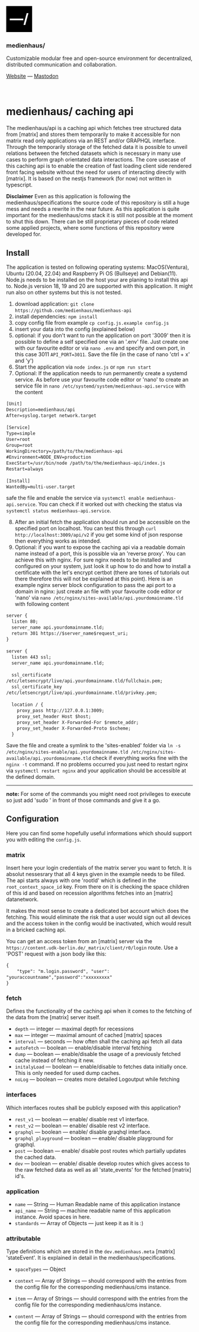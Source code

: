 <img src="./public/favicon.svg" width="70" />

### medienhaus/

Customizable modular free and open-source environment for decentralized, distributed communication and collaboration.

[Website](https://medienhaus.dev/) — [Mastodon](https://chaos.social/@medienhaus)

<br>

# medienhaus/ caching api 
The medienhaus/api is a caching api which fetches tree structured data from [matrix] and stores them temporarily to make it accessible for non matrix read only applications via an REST and/or GRAPHQL interface. Through the temporarily storage of the fetched data it is possible to unveil relations between the fetched datasets which is necessary in many use cases to perform graph orientated data interactions. 
The core usecase of this caching api is to enable the creation of fast loading client side rendered front facing website without the need for users of interacting directly with [matrix]. 
It is based on the nestjs framework (for now) not written in typescript. 

**Disclaimer**
Even as this application is following the medienhaus/specifications the source code of this repository is still a huge mess and needs a rewrite in the near future. As this application is quite important for the medienhaus/cms stack it is still not possible at the moment to shut this down. There can be still proprietary pieces of code related some applied projects, where some functions of this repository were developed for. 

## Install
The application is tested on following operating systems: MacOS(Ventura), Ubuntu (20.04, 22.04) and Raspberry Pi OS (Bullseye) and Debian(11).
Node.js needs to be installed on the host your are planing to install this api to. Node.js version 18, 19 and 20 are supported with this application. 
It might run also on other systems but this is not tested. 

1. download application: `git clone https://github.com/medienhaus/medienhaus-api`
2. install dependencies: `npm install`
3. copy config file from example `cp config.js.example config.js`
4. insert your data into the config (explained below)
5. optional: if you don't want to run the application on port '3009' then it is possible to define a self specified one via an '.env' file. Just create one with our favourite editor or via `nano .env` and specify and own port, in this case 3011 `API_PORT=3011`. Save the file (in the case of nano 'ctrl + x' and 'y')
6. Start the application via `node index.js` or `npm run start`
7. Optional: If the application needs to run permanently create a systemd service. As before use your favourite code editor or 'nano' to create an service file in `nano /etc/systemd/system/medienhaus-api.service` with the content
````
[Unit]
Description=medienhaus/api
After=syslog.target network.target

[Service]
Type=simple
User=root
Group=root
WorkingDirectory=/path/to/the/medienhaus-api
#Environment=NODE_ENV=production
ExecStart=/usr/bin/node /path/to/the/medienhaus-api/index.js
Restart=always

[Install]
WantedBy=multi-user.target
````

safe the file and enable the service via `systemctl enable medienhaus-api.service`. You can check if it worked out with checking the status via `systemctl status medienhaus-api.service`.

8. After an initial fetch the application should run and be accessible on the specified port on localhost. You can test this through `curl http://localhost:3009/api/v2` if you get some kind of json response then everything works as intended.
9. Optional: if you want to expose the caching api via a readable domain name instead of a port, this is possible via an 'reverse proxy'. You can achieve this with nginx. For sure nginx needs to be installed and configured on your system, just look it up how to do and how to install a certificate with the let's encrypt certbot (there are tones of tutorials out there therefore this will not be explained at this point). Here is an example nginx server block configuration to pass the api port to a domain in nginx: just create an file with your favourite code editor or 'nano' via `nano /etc/nginx/sites-available/api.yourdomainname.tld` with following content
```
server {
  listen 80;
  server_name api.yourdomainname.tld;
  return 301 https://$server_name$request_uri;
}

server {
  listen 443 ssl;
  server_name api.yourdomainname.tld;

  ssl_certificate /etc/letsencrypt/live/api.yourdomainname.tld/fullchain.pem;
  ssl_certificate_key /etc/letsencrypt/live/api.yourdomainname.tld/privkey.pem;

  location / {
    proxy_pass http://127.0.0.1:3009;
    proxy_set_header Host $host;
    proxy_set_header X-Forwarded-For $remote_addr;
    proxy_set_header X-Forwarded-Proto $scheme;
  }
```

Save the file and create a symlink to the 'sites-enabled' folder via `ln -s /etc/nginx/sites-enable/api.yourdomainname.tld /etc/nginx/sites-available/api.yourdomainname.tld` check if everything works fine with the `nginx -t` command. If no problems occurred you just need to restart nginx via `systemctl restart nginx` and your application should be accessible at the defined domain.

-----
**note:** 
For some of the commands you might need root privileges to execute so just add 'sudo ' in front of those commands and give it a go.


## Configuration
Here you can find some hopefully useful informations which should support you with editing the `config.js`.

### matrix
Insert here your login credentials of the matrix server you want to fetch. It is absolut nessesrary that all 4 keys given in the example needs to be filled. The api starts always with one 'rootId' which is defined in the `root_context_space_id` key. From there on it is checking the space children of this id and based on recession algorithms fetches into an [matrix] datanetwork.

It makes the most sense to create a dedicated bot account which does the fetching. This would eliminate the risk that a user would sign out all devices and the access token in the config would be inactivated, which would result in a bricked caching api.

You can get an access token from an [matrix] server via the `https://content.udk-berlin.de/_matrix/client/r0/login` route. Use a 'POST' request with a json body like this:
```
{
	"type": "m.login.password", "user": "youraccountname","password":"xxxxxxxxx"
}
```

 
### fetch
Defines the functionality of the caching api when it comes to the fetching of the data from the [matrix] server itself. 

- `depth` — integer — maximal depth for recessions 
- `max` — integer — maximal amount of cached [matrix] spaces
- `interval` — seconds — how often shall the caching api fetch all data
- `autoFetch` — boolean — enable/disable interval fetching
- `dump` — boolean — enable/disable the usage of a previously fetched cache instead of fetching it new.
- `initalyLoad` — boolean — enable/disable to fetches data initially once. This is only needed for used dump caches.
- `noLog` — boolean — creates more detailed Logoutput while fetching

### interfaces
Which interfaces routes shall be publicly exposed with this application? 
- `rest_v1` — boolean — enable/ disable rest v1 interface.
- `rest_v2` — boolean — enable/ disable rest v2 interface. 
- `graphql` — boolean — enable/ disable graqhql interface.
- `graphql_playground` — boolean — enable/ disable playground for graphql. 
- `post` — boolean — enable/ disable post routes which partially updates the cached data.
- `dev` — boolean — enable/ disable develop routes which gives access to the raw fetched data as well as all 'state_events' for the fetched [matrix] id's. 

### application

- `name` — String — Human Readable name of this application instance
- `api_name` — String — machine readable name of this application instance. Avoid spaces in here. 
- `standards` — Array of Objects — just keep it as it is :)

### ‌attributable
Type definitions which are stored in the `dev.medienhaus.meta` [matrix] 'stateEvent'. It is explained in detail in the medienhaus/specifications.

- `spaceTypes` — Object

- `context` — Array of Strings — should correspond with the entries from the config file for the corresponding medienhaus/cms instance.
- `item` — Array of Strings — should correspond with the entries from the config file for the corresponding medienhaus/cms instance.
- `content` — Array of Strings — should correspond with the entries from the config file for the corresponding medienhaus/cms instance.
